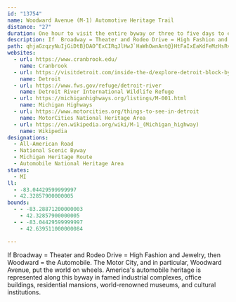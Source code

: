 ```yaml
---
id: "13754"
name: Woodward Avenue (M-1) Automotive Heritage Trail
distance: "27"
duration: One hour to visit the entire byway or three to five days to enjoy the attractions
description: If  Broadway = Theater and Rodeo Drive = High Fashion and Jewelry, then Woodward = the Automobile. The Motor City, and in particular, Woodward Avenue, put the world on wheels. America's automobile heritage is represented along this byway in famed industrial complexes, office buildings, residential mansions, world-renowned museums, and cultural institutions.
path: qhjaGzqzyNuIjGiDtB}DAO^ExCIRqJlHwJ`HaWhOwnAnt@}HtFaIxEaKdFeMzHsRvKeOxJqn@b^oiElgC{c@bXwEjCkYvP[LU?sBhAsb@xWszBlrAiHhFsUtNgDjB_C`AwZrQyKzGyY|Psh@v[_N~HeIhF}F`FkLdLyZxX{FdFm@b@eOdNgn@bk@iu@`s@kXzW{BlBSNys@rr@u~CzxCcCrBkGtEmK|GoHzDoCjA}UtIyBfAkKfHyArAcD~DoBdDcLxUkClDaCdCcAx@yMrIc`@bVaGnE_rBjkB_GzEgKlGsDdCiBxA}CnCgClCoDpEaH`KcCxCsCxCqmArhAqkAngA}IxIoe@rb@sEpEeBhBaGlG}Ab@oP`@mEK}Ny@aA?{Hr@wHJ
websites:
  - url: https://www.cranbrook.edu/
    name: Cranbrook
  - url: https://visitdetroit.com/inside-the-d/explore-detroit-block-by-block-woodward-avenue-edition/
    name: Detroit
  - url: https://www.fws.gov/refuge/detroit-river
    name: Detroit River International Wildlife Refuge
  - url: https://michiganhighways.org/listings/M-001.html
    name: Michigan Highways
  - url: https://www.motorcities.org/things-to-see-in-detroit
    name: MotorCities National Heritage Area
  - url: https://en.wikipedia.org/wiki/M-1_(Michigan_highway)
    name: Wikipedia
designations:
  - All-American Road
  - National Scenic Byway
  - Michigan Heritage Route
  - Automobile National Heritage Area
states:
  - MI
ll:
  - -83.04429599999997
  - 42.32857900000005
bounds:
  - - -83.28871200000003
    - 42.32857900000005
  - - -83.04429599999997
    - 42.639511000000084

---
```


If  Broadway = Theater and Rodeo Drive = High Fashion and Jewelry, then Woodward = the Automobile. The Motor City, and in particular, Woodward Avenue, put the world on wheels. America's automobile heritage is represented along this byway in famed industrial complexes, office buildings, residential mansions, world-renowned museums, and cultural institutions.
